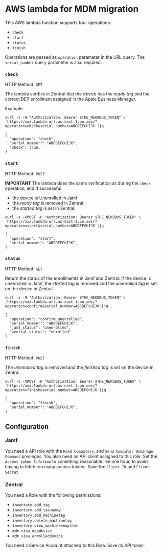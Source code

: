 # AWS lambda for MDM migration

This AWS lambda function supports four operations:

 - `check`
 - `start`
 - `status`
 - `finish`

Operations are passed as `operation` parameter in the URL query. The `serial_number` query parameter is also required.

### `check`

HTTP Method: `GET`

The lambda verifies in Zentral that the device has the *ready tag* and the correct DEP enrollment assigned in the Apple Business Manager.

Example:

```
curl -s -H "Authorization: Bearer $THE_NEKOBUS_TOKEN" \
'https://xxx.lambda-url.us-east-1.on.aws/?operation=check&serial_number=ABCDEFGHIJK'|jq .

{
  "operation": "check",
  "serial_number": "ABCDEFGHIJK",
  "check": true,
}
```

### `start`

HTTP Method: `POST`

**IMPORTANT** The lambda does the same verification as during the `check` operation, and if successful:

 * the device is Unenrolled in Jamf
 * the *ready tag* is removed in Zentral
 * the *started tag* is set in Zentral.

```
curl -s -XPOST -H "Authorization: Bearer $THE_NEKOBUS_TOKEN" \
'https://xxx.lambda-url.us-east-1.on.aws/?operation=start&serial_number=ABCDEFGHIJK'|jq .

{
  "operation": "start",
  "serial_number": "ABCDEFGHIJK",
}
```

### `status`

HTTP Method: `GET`

Return the status of the enrollmemts in Jamf and Zentral. If the device is unenrolled in Jamf, the *started tag* is removed and the *unenrolled tag* is set on the device in Zentral.

```
curl -s -H "Authorization: Bearer $THE_NEKOBUS_TOKEN" \
'https://xxx.lambda-url.us-east-1.on.aws/?operation=confirm&serial_number=ABCDEFGHIJK'|jq .

{
  "operation": "confirm_unenrolled",
  "serial_number": "ABCDEFGHIJK",
  "jamf_status": "unenrolled",
  "zentral_status": "enrolled"
}
```

### `finish`

HTTP Method: `POST`

The *unenrolled tag* is removed and the *finished tag* is set on the device in Zentral.

```
curl -s -XPOST -H "Authorization: Bearer $THE_NEKOBUS_TOKEN" \
'https://xxx.lambda-url.us-east-1.on.aws/?operation=finish&serial_number=ABCDEFGHIJK'|jq .

{
  "operation": "finish",
  "serial_number": "ABCDEFGHIJK",
}
```

## Configuration

### Jamf

You need a API role with the `Read Computers`, and `Send Computer Unmanage Command` privileges. You also need an API client assigned to this role. Set the `Access token lifetime` to something reasonable like one hour, to avoid having to fetch too many access tokens. Save the `Client ID` and `Client Secret`.

### Zentral

You need a Role with the following permissions:

 * `inventory.add_tag`
 * `inventory.add_taxonomy`
 * `inventory.add_machinetag`
 * `inventory.delete_machinetag`
 * `inventory.view_machinesnapshot`
 * `mdm.view_depdevice`
 * `mdm.view_enrolleddevice`

You need a Service Account attached to this Role. Save its API token.
